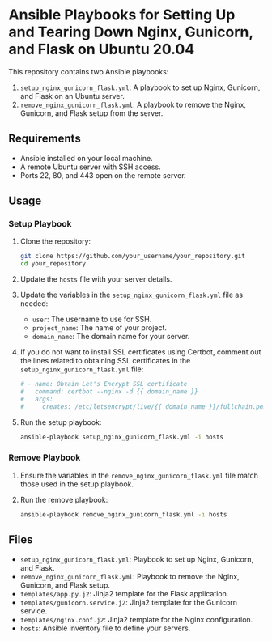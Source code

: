 # Ansible Playbooks for Setting Up and Tearing Down Nginx, Gunicorn, and Flask on Ubuntu 20.04

This repository contains two Ansible playbooks:
1. `setup_nginx_gunicorn_flask.yml`: A playbook to set up Nginx, Gunicorn, and Flask on an Ubuntu server.
2. `remove_nginx_gunicorn_flask.yml`: A playbook to remove the Nginx, Gunicorn, and Flask setup from the server.

## Requirements

- Ansible installed on your local machine.
- A remote Ubuntu server with SSH access.
- Ports 22, 80, and 443 open on the remote server.

## Usage

### Setup Playbook

1. Clone the repository:
    ```sh
    git clone https://github.com/your_username/your_repository.git
    cd your_repository
    ```

2. Update the `hosts` file with your server details.

3. Update the variables in the `setup_nginx_gunicorn_flask.yml` file as needed:
    - `user`: The username to use for SSH.
    - `project_name`: The name of your project.
    - `domain_name`: The domain name for your server.

4. If you do not want to install SSL certificates using Certbot, comment out the lines related to obtaining SSL certificates in the `setup_nginx_gunicorn_flask.yml` file:
    ```yaml
    # - name: Obtain Let's Encrypt SSL certificate
    #   command: certbot --nginx -d {{ domain_name }}
    #   args:
    #     creates: /etc/letsencrypt/live/{{ domain_name }}/fullchain.pem
    ```

5. Run the setup playbook:
    ```sh
    ansible-playbook setup_nginx_gunicorn_flask.yml -i hosts
    ```

### Remove Playbook

1. Ensure the variables in the `remove_nginx_gunicorn_flask.yml` file match those used in the setup playbook.

2. Run the remove playbook:
    ```sh
    ansible-playbook remove_nginx_gunicorn_flask.yml -i hosts
    ```

## Files

- `setup_nginx_gunicorn_flask.yml`: Playbook to set up Nginx, Gunicorn, and Flask.
- `remove_nginx_gunicorn_flask.yml`: Playbook to remove the Nginx, Gunicorn, and Flask setup.
- `templates/app.py.j2`: Jinja2 template for the Flask application.
- `templates/gunicorn.service.j2`: Jinja2 template for the Gunicorn service.
- `templates/nginx.conf.j2`: Jinja2 template for the Nginx configuration.
- `hosts`: Ansible inventory file to define your servers.